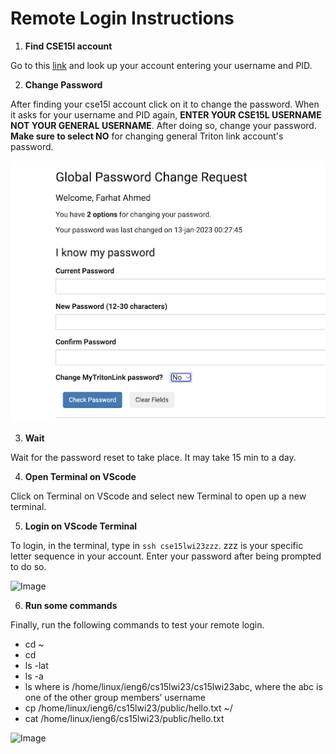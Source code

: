 # Remote Login Instructions 

1. __Find CSE15l account__

Go to this [link](https://sdacs.ucsd.edu/~icc/index.php) and look up your account entering your username and PID.

2. __Change Password__

After finding your cse15l account click on it to change the password. When it asks for your username and PID again, __ENTER YOUR CSE15L USERNAME NOT YOUR GENERAL USERNAME__.
After doing so, change your password. __Make sure to select NO__ for changing general Triton link account's password.

![Image](https://github.com/ahmedCoder12424/cse15l-lab-reports/blob/main/step1.png)

3. __Wait__ 

Wait for the password reset to take place. It may take 15 min to a day.

4. __Open Terminal on VScode__

Click on Terminal on VScode and select new Terminal to open up a new terminal.

5. __Login on VScode Terminal__

To login, in the terminal, type in `ssh cse15lwi23zzz`. zzz is your specific letter sequence in your account.
Enter your password after being prompted to do so.

![Image]([https://github.com/ahmedCoder12424/cse15l-lab-reports/step2.png])

6. __Run some commands__ 

Finally, run the following commands to test your remote login.

* cd ~
* cd
* ls -lat
* ls -a
* ls <directory> where <directory> is /home/linux/ieng6/cs15lwi23/cs15lwi23abc, where the abc is one of the other group members’ username
* cp /home/linux/ieng6/cs15lwi23/public/hello.txt ~/
* cat /home/linux/ieng6/cs15lwi23/public/hello.txt

![Image]([https://github.com/ahmedCoder12424/cse15l-lab-reports/step2.png])
